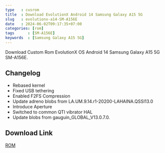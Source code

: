 ```yaml
---
type   : cusrom
title  : Download EvolutionX Android 14 Samsung Galaxy A15 5G
slug   : evolutionx-a14-SM-A156E
date   : 2024-06-02T09:17:35+07:00
categories: [rom]
tags      : [SM-A156E]
keywords  : [Samsung Galaxy A15 5G]
---
```


Download Custom Rom EvolutionX OS Android 14 Samsung Galaxy A15 5G SM-A156E.

## Changelog
- Rebased kernel
- Fixed USB tethering
- Enabled F2FS Compression
- Update adreno blobs from LA.UM.9.14.r1-20200-LAHAINA.QSSI13.0
- Introduce Aperture
- Switched to common QTI vibrator HAL
- Update blobs from gauguin_GLOBAL_V13.0.7.0.

## Download Link
[ROM](/)
